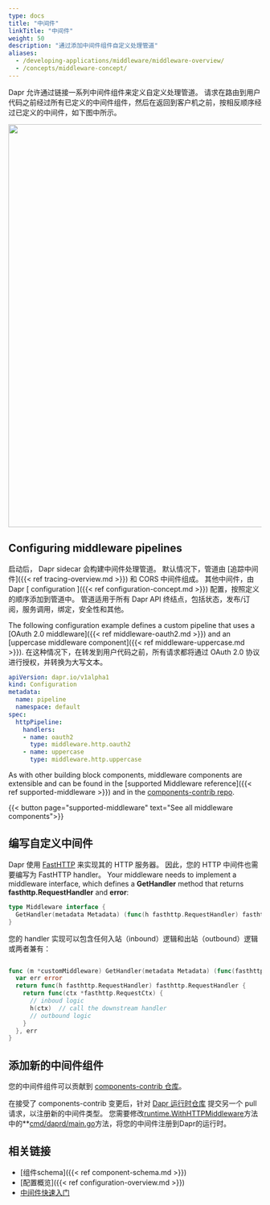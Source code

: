 ```yaml
---
type: docs
title: "中间件"
linkTitle: "中间件"
weight: 50
description: "通过添加中间件组件自定义处理管道"
aliases:
  - /developing-applications/middleware/middleware-overview/
  - /concepts/middleware-concept/
---
```


Dapr 允许通过链接一系列中间件组件来定义自定义处理管道。 请求在路由到用户代码之前经过所有已定义的中间件组件，然后在返回到客户机之前，按相反顺序经过已定义的中间件，如下图中所示。

<img src="/images/middleware.png" width=800>

## Configuring middleware pipelines

启动后， Dapr sidecar 会构建中间件处理管道。 默认情况下，管道由 [追踪中间件]({{< ref tracing-overview.md >}}) 和 CORS 中间件组成。 其他中间件，由 Dapr [ configuration ]({{< ref configuration-concept.md >}}) 配置，按照定义的顺序添加到管道中。 管道适用于所有 Dapr API 终结点，包括状态，发布/订阅，服务调用，绑定，安全性和其他。

The following configuration example defines a custom pipeline that uses a [OAuth 2.0 middleware]({{< ref middleware-oauth2.md >}}) and an [uppercase middleware component]({{< ref middleware-uppercase.md >}}). 在这种情况下，在转发到用户代码之前，所有请求都将通过 OAuth 2.0 协议进行授权，并转换为大写文本。

```yaml
apiVersion: dapr.io/v1alpha1
kind: Configuration
metadata:
  name: pipeline
  namespace: default
spec:
  httpPipeline:
    handlers:
    - name: oauth2
      type: middleware.http.oauth2
    - name: uppercase
      type: middleware.http.uppercase
```

As with other building block components, middleware components are extensible and can be found in the [supported Middleware reference]({{< ref supported-middleware >}}) and in the [components-contrib repo](https://github.com/dapr/components-contrib/tree/master/middleware/http).

{{< button page="supported-middleware" text="See all middleware components">}}

## 编写自定义中间件

Dapr 使用 [FastHTTP](https://github.com/valyala/fasthttp) 来实现其的 HTTP 服务器。 因此，您的 HTTP 中间件也需要编写为 FastHTTP handler。 Your middleware needs to implement a middleware interface, which defines a **GetHandler** method that returns  **fasthttp.RequestHandler** and **error**:

```go
type Middleware interface {
  GetHandler(metadata Metadata) (func(h fasthttp.RequestHandler) fasthttp.RequestHandler, error)
}
```

您的 handler 实现可以包含任何入站（inbound）逻辑和出站（outbound）逻辑或两者兼有：

```go

func (m *customMiddleware) GetHandler(metadata Metadata) (func(fasthttp.RequestHandler) fasthttp.RequestHandler, error) {
  var err error
  return func(h fasthttp.RequestHandler) fasthttp.RequestHandler {
    return func(ctx *fasthttp.RequestCtx) {
      // inboud logic
      h(ctx)  // call the downstream handler
      // outbound logic
    }
  }, err
}
```

## 添加新的中间件组件

您的中间件组件可以贡献到 [components-contrib 仓库](https://github.com/dapr/components-contrib/tree/master/middleware)。

在接受了 components-contrib 变更后，针对 [Dapr 运行时仓库](https://github.com/dapr/dapr) 提交另一个 pull 请求，以注册新的中间件类型。 您需要修改[runtime.WithHTTPMiddleware](https://github.com/dapr/dapr/blob/f4d50b1369e416a8f7b93e3e226c4360307d1313/cmd/daprd/main.go#L394-L424)</strong>方法中的**[cmd/daprd/main.go](https://github.com/dapr/dapr/blob/master/cmd/daprd/main.go)方法，将您的中间件注册到Dapr的运行时。

## 相关链接

* [组件schema]({{< ref component-schema.md >}})
* [配置概览]({{< ref configuration-overview.md >}})
* [中间件快速入门](https://github.com/dapr/quickstarts/tree/master/middleware)
